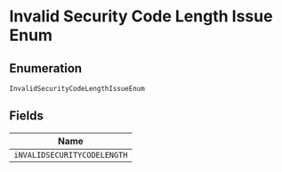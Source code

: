 
# Invalid Security Code Length Issue Enum

## Enumeration

`InvalidSecurityCodeLengthIssueEnum`

## Fields

| Name |
|  --- |
| `iNVALIDSECURITYCODELENGTH` |

